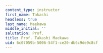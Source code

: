 ```yaml
---
content_type: instructor
first_name: Takashi
headless: true
last_name: Maekawa
middle_initial: ''
salutation: Prof.
title: Prof. Takashi Maekawa
uid: 6c07059b-5006-54f1-ce20-db6c9de9c8cf
---
```

